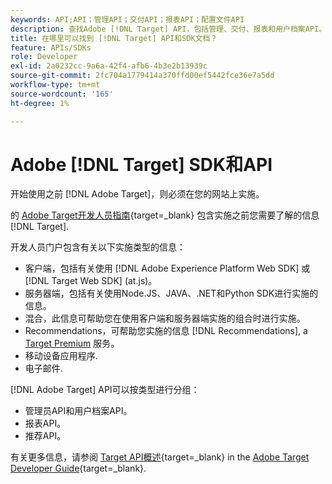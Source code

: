 ```yaml
---
keywords: API;API；管理API；交付API；报表API；配置文件API
description: 查找Adobe [!DNL Target] API，包括管理、交付、报表和用户档案API。
title: 在哪里可以找到 [!DNL Target] API和SDK文档？
feature: APIs/SDKs
role: Developer
exl-id: 2a0232cc-9a6a-42f4-afb6-4b3e2b13939c
source-git-commit: 2fc704a1779414a370ffd00ef5442fce36e7a5dd
workflow-type: tm+mt
source-wordcount: '165'
ht-degree: 1%

---
```


# Adobe [!DNL Target] SDK和API

开始使用之前 [!DNL Adobe Target]，则必须在您的网站上实施。

的 [Adobe Target开发人员指南](https://experienceleague.adobe.com/docs/target-dev/developer/overview.html){target=_blank} 包含实施之前您需要了解的信息 [!DNL Target].

开发人员门户包含有关以下实施类型的信息：

* 客户端，包括有关使用 [!DNL Adobe Experience Platform Web SDK] 或 [!DNL Target Web SDK] (at.js)。
* 服务器端，包括有关使用Node.JS、JAVA、.NET和Python SDK进行实施的信息。
* 混合，此信息可帮助您在使用客户端和服务器端实施的组合时进行实施。
* Recommendations，可帮助您实施的信息 [!DNL Recommendations], a [Target Premium](/help/main/c-intro/intro.md#premium) 服务。
* 移动设备应用程序.
* 电子邮件.

[!DNL Adobe Target] API可以按类型进行分组：

* 管理员API和用户档案API。
* 报表API。
* 推荐API。

有关更多信息，请参阅 [Target API概述](https://experienceleague.adobe.com/docs/target-dev/developer/implementation/before-implement/considerations-before-you-implement-target.html){target=_blank} in the [Adobe Target Developer Guide](https://experienceleague.adobe.com/docs/target-dev/developer/overview.html?lang=en){target=_blank}.
